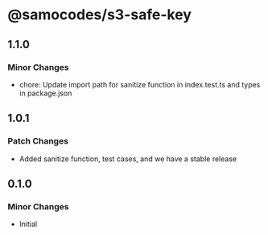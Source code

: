 # @samocodes/s3-safe-key

## 1.1.0

### Minor Changes

- chore: Update import path for sanitize function in index.test.ts and types in package.json

## 1.0.1

### Patch Changes

- Added sanitize function, test cases, and we have a stable release

## 0.1.0

### Minor Changes

- Initial
